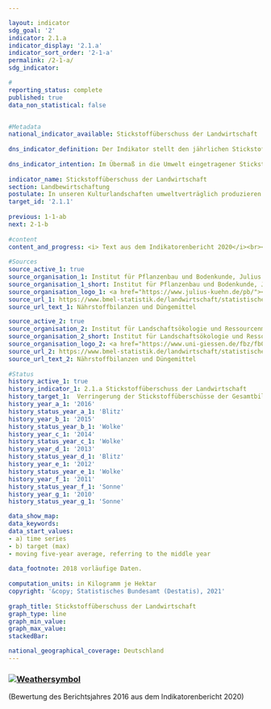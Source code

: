 ```yaml
---

layout: indicator    
sdg_goal: '2'    
indicator: 2.1.a    
indicator_display: '2.1.a'    
indicator_sort_order: '2-1-a'    
permalink: /2-1-a/    
sdg_indicator:     

#    
reporting_status: complete    
published: true    
data_non_statistical: false    


#Metadata    
national_indicator_available: Stickstoffüberschuss der Landwirtschaft    
    
dns_indicator_definition: Der Indikator stellt den jährlichen Stickstoffüberschuss für den Sektor Landwirtschaft, berechnet als Stickstoffzufuhr abzüglich Abfuhr von Stickstoff, in Kilogramm (kg) je Hektar (ha) und Jahr landwirtschaftlich genutzter Fläche dar.    
    
dns_indicator_intention: Im Übermaß in die Umwelt eingetragener Stickstoff führt zur Belastung von Grund- und Oberflächenwasser, zur Überversorgung von Binnengewässern, Meeren und Landökosystemen mit Nährstoffen (Eutrophierung), zur Entstehung von Treibhausgasen und versauernden Luftschadstoffen mit negativen Folgen für Klima, Artenvielfalt und Landschaftsqualität. Für den Zeitraum 2028 bis 2032 soll im Mittel eine Verringerung der Stickstoffüberschüsse der Gesamtbilanz für Deutschland auf 70 Kilogramm je Hektar landwirtschaftlich genutzter Fläche pro Jahr erreicht werden.    
    
indicator_name: Stickstoffüberschuss der Landwirtschaft    
section: Landbewirtschaftung    
postulate: In unseren Kulturlandschaften umweltverträglich produzieren    
target_id: '2.1.1'    
    
previous: 1-1-ab    
next: 2-1-b    
    
#content    
content_and_progress: <i> Text aus dem Indikatorenbericht 2020</i><br><br>Bei der Berechnung des Indikators werden Stickstoffzufuhren durch Düngemittel, aus biologischer Stickstofffixierung, durch atmosphärische Einträge, durch Saat- und Pflanzgut sowie durch Futtermittel berücksichtigt. Die Stickstoffabfuhr erfolgt über pflanzliche und tierische Marktprodukte. Der überschüssige Stickstoff kann in gasförmiger Form in die Atmosphäre entweichen, sich im Boden anreichern oder in Richtung Grundwasser verlagern. Dadurch kann es letztendlich auch zu einem Stickstoffeintrag in Flüsse oder andere Ökosysteme kommen. Der Stickstoffüberschuss der Landwirtschaft beeinflusst hierdurch direkt die Entwicklung der Indikatoren 6.1.b „Nitrat im Grundwasser“, 14.1.a „Stickstoffeintrag über die Zuflüsse in Nord- und Ostsee“ und 15.2 „Eutrophierung der Ökosysteme“. Bei dem Indikator 3.2.a „Emissionen von Luftschadstoffen“ hat der Eintrag von Stickstoff aus der Landwirtschaft in die Atmosphäre Auswirkungen auf die Entstehung von Stickstoffdioxiden und Ammoniak.<br><br>Der Indikator wird vom Institut für Pflanzenbau und Bodenkunde des Julius Kühn-Instituts und dem Institut für Landschaftsökologie und Ressourcenmanagement der Universität Gießen berechnet. Im Jahr 2018 waren Düngemittel mit 54,5&nbsp;% (94 Kilogramm Stickstoff je Hektar) die wichtigste Komponente der Stickstoffzufuhr in der Gesamtbilanz. Daneben trugen Futtermittel mit 34,1&nbsp;% (59&nbsp;kg/ha), die biologische Stickstofffixierung mit 7,6&nbsp;% (13&nbsp;kg/ha) und die außerlandwirtschaftlichen Emissionen mit 1,8&nbsp;% (3&nbsp;kg/ha) substantiell zur Stickstoffzufuhr bei.<br><br>Die Berechnung des Indikators basiert auf dem gleitenden Fünfjahresdurchschnitt, bei dem der Mittelwert aus Werten von fünf Berichtsjahren gebildet wird. Der gleitende Fünfjahresdurchschnitt gibt jeweils den Wert für das mittlere der fünf Berichtjahre an. Hierdurch werden witterungs- und marktabhängige jährliche Schwankungen geglättet, die nicht von den landwirtschaftlichen Betrieben beeinflusst werden können. Der Indikator trifft keine Aussage zur regionalen Verteilung der Stickstoffüberschüsse. Für die Jahre 2016 und 2017 wurden verschiedene Eingangsdaten rückwirkend aktualisiert. Auch wurde die Berechnungsmethodik überarbeitet und einige Koeffizienten wurden aktualisiert. Dadurch ergeben sich Abweichungen bei den Werten des Indikators für die vergangenen Berichtsjahre im Vergleich zu der letzten Veröffentlichung.<br><br>Der gleitende Fünfjahresdurchschnitt des Stickstoffsaldos sank im Zeitraum von 1992 bis 2016 um 19,9&nbsp;% (von 116,6 auf 93,3 Kilogramm je Hektar und Jahr). Die Reduktionen des Stickstoffüberschusses sind jedoch hauptsächlich auf Entwicklungen zu Beginn der Zeitreihe bis zum Jahr 2011 zurückzuführen. Seitdem stagniert der Stickstoffüberschuss und liegt wie schon im Jahr 2011 unverändert bei 93 Kilogramm je Hektar. Somit kann eine Verringerung bis auf 70 Kilogramm je Hektar landwirtschaftlich genutzter Fläche im Jahresmittel 2028-2032 bei einer Fortsetzung der jetzigen Entwicklung nicht erreicht werden. Der deutliche Rückgang des Stickstoffüberschusses Anfang der 1990er Jahre resultierte aus einem reduzierten Düngemitteleinsatz und abnehmenden Tierbeständen in den neuen Bundesländern. Die vergleichsweise schwache Reduktion im weiteren Verlauf der Zeitreihe beruhte auf einem leichten Rückgang beim Einsatz mineralischer Düngemittel und höheren Erntemengen aufgrund des technischen Fortschritts in der Pflanzenproduktion und -züchtung (effizientere Stickstoffdüngung, Sortenspektrum). Gleichzeitig wurde der Anbauumfang ertragsstarker Kulturarten (Mais, Weizen) ausgeweitet, sowie die Futterverwertung bei den Nutztieren verbessert.    
    
#Sources    
source_active_1: true                    
source_organisation_1: Institut für Pflanzenbau und Bodenkunde, Julius Kühn-Institut                    
source_organisation_1_short: Institut für Pflanzenbau und Bodenkunde, Julius Kühn-Institut                    
source_organisation_logo_1: <a href="https://www.julius-kuehn.de/pb/"><img src="https://g205sdgs.github.io/sdg-indicators/public/logos/jki.png" alt=" Institut für Pflanzenbau und Bodenkunde, Julius Kühn-Institut" title="Klicken Sie hier um zu der Homepage der Organisation zu gelangen" /></a>                    
source_url_1: https://www.bmel-statistik.de/landwirtschaft/statistischer-monatsbericht-des-bmel-kapitel-a-landwirtschaft/                        
source_url_text_1: Nährstoffbilanzen und Düngemittel                        

source_active_2: true                    
source_organisation_2: Institut für Landschaftsökologie und Ressourcenmanagement, Universität Gießen                    
source_organisation_2_short: Institut für Landschaftsökologie und Ressourcenmanagement, Universität Gießen                    
source_organisation_logo_2: <a href="https://www.uni-giessen.de/fbz/fb09/institute/ilr"><img src="https://g205sdgs.github.io/sdg-indicators/public/logos/ug.png" alt=" Institut für Landschaftsökologie und Ressourcenmanagement, Universität Gießen" title="Klicken Sie hier um zu der Homepage der Organisation zu gelangen" /></a>                    
source_url_2: https://www.bmel-statistik.de/landwirtschaft/statistischer-monatsbericht-des-bmel-kapitel-a-landwirtschaft/                        
source_url_text_2: Nährstoffbilanzen und Düngemittel                        
    
#Status    
history_active_1: true
history_indicator_1: 2.1.a Stickstoffüberschuss der Landwirtschaft
history_target_1:  Verringerung der Stickstoffüberschüsse der Gesamtbilanz für Deutschland auf 70 Kilogramm je Hektar landwirtschaftlich genutzter Fläche im Jahresmittel 2028-2032
history_year_a_1: '2016'                            
history_status_year_a_1: 'Blitz'
history_year_b_1: '2015'                            
history_status_year_b_1: 'Wolke'
history_year_c_1: '2014'                            
history_status_year_c_1: 'Wolke'
history_year_d_1: '2013'                            
history_status_year_d_1: 'Blitz'
history_year_e_1: '2012'                            
history_status_year_e_1: 'Wolke'
history_year_f_1: '2011'                            
history_status_year_f_1: 'Sonne'
history_year_g_1: '2010'                            
history_status_year_g_1: 'Sonne'    

data_show_map:     
data_keywords:    
data_start_values:     
- a) time series
- b) target (max)
- moving five-year average, referring to the middle year
    
data_footnote: 2018 vorläufige Daten.    
    
computation_units: in Kilogramm je Hektar    
copyright: '&copy; Statistisches Bundesamt (Destatis), 2021'
    
graph_title: Stickstoffüberschuss der Landwirtschaft    
graph_type: line    
graph_min_value:     
graph_max_value:     
stackedBar:     

national_geographical_coverage: Deutschland    
---    
```

<div>
  <div class="my-header">
    <h3>
      <a href="https://sustainabledevelopment-deutschland.github.io/status/"><img src="https://g205sdgs.github.io/sdg-indicators/public/Wettersymbole/Blitz.png" title="Der Indikator entwickelt sich nicht in die gewünschte Richtung und somit vergrößert sich der Abstand zum Ziel" alt="Weathersymbol" />
      </a>
    </h3>
  </div>
  <div class="my-header-note">
    <span> (Bewertung des Berichtsjahres 2016 aus dem Indikatorenbericht 2020)</span>
  </div>
</div>